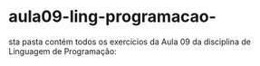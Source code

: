 # aula09-ling-programacao-
sta pasta contém todos os exercícios da Aula 09 da disciplina de Linguagem de Programação:
